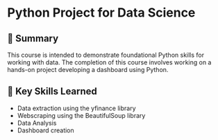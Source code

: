 # Python Project for Data Science

## 📄 Summary 
This course is intended to demonstrate foundational Python skills for working with data. The completion of this course involves working on a hands-on project developing a dashboard using Python.

## 🔑 Key Skills Learned 
- Data extraction using the yfinance library
- Webscraping using the BeautifulSoup library
- Data Analysis
- Dashboard creation
